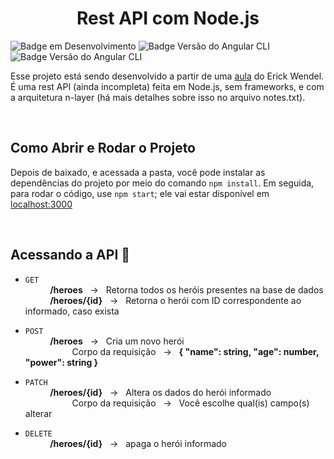 <h1 align="center"> Rest API com Node.js </h1>

![Badge em Desenvolvimento](http://img.shields.io/static/v1?label=STATUS&message=EM%20DESENVOLVIMENTO&color=GREEN&style=for-the-badge)
![Badge Versão do Angular CLI](https://img.shields.io/badge/Node.js-v18.12.0-blue)
![Badge Versão do Angular CLI](https://img.shields.io/badge/npm-v8.19.2-blue)

Esse projeto está sendo desenvolvido a partir de uma [aula](https://www.youtube.com/watch?v=xR4D2bp8_S0&t=1s) do Erick Wendel. É uma rest API (ainda incompleta) feita em Node.js, sem frameworks, e com a arquitetura n-layer (há mais detalhes sobre isso no arquivo notes.txt).

<br>

## Como Abrir e Rodar o Projeto
Depois de baixado, e acessada a pasta, você pode instalar as dependências do projeto por meio do comando `npm install`. Em seguida, para rodar o código, use `npm start`; ele vai estar disponível em [localhost:3000](http://localhost:3000)

<br>

## Acessando a API :door:
* `GET`      
&nbsp;&nbsp;&nbsp;&nbsp;&nbsp;&nbsp;&nbsp;&nbsp;&nbsp;
**/heroes** &nbsp; -> &nbsp; Retorna todos os heróis presentes na base de dados     
&nbsp;&nbsp;&nbsp;&nbsp;&nbsp;&nbsp;&nbsp;&nbsp;&nbsp; 
**/heroes/{id}**  &nbsp; -> &nbsp; Retorna o herói com ID correspondente ao informado, caso exista     

* `POST`      
&nbsp;&nbsp;&nbsp;&nbsp;&nbsp;&nbsp;&nbsp;&nbsp;&nbsp;
**/heroes** &nbsp; -> &nbsp; Cria um novo herói      
&nbsp;&nbsp;&nbsp;&nbsp;&nbsp;&nbsp;&nbsp;&nbsp;&nbsp;&nbsp;&nbsp;&nbsp;&nbsp;&nbsp;&nbsp;&nbsp;&nbsp;&nbsp;
Corpo da requisição &nbsp; -> &nbsp; **{ "name": string, "age": number, "power": string }**    

* `PATCH`        
&nbsp;&nbsp;&nbsp;&nbsp;&nbsp;&nbsp;&nbsp;&nbsp;&nbsp;
**/heroes/{id}** &nbsp; -> &nbsp; Altera os dados do herói informado       
&nbsp;&nbsp;&nbsp;&nbsp;&nbsp;&nbsp;&nbsp;&nbsp;&nbsp;&nbsp;&nbsp;&nbsp;&nbsp;&nbsp;&nbsp;&nbsp;&nbsp;&nbsp;
Corpo da requisição &nbsp; -> &nbsp; Você escolhe qual(is) campo(s) alterar        

* `DELETE`      
&nbsp;&nbsp;&nbsp;&nbsp;&nbsp;&nbsp;&nbsp;&nbsp;&nbsp;
**/heroes/{id}** &nbsp; -> &nbsp; apaga o herói informado
